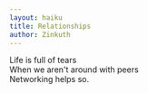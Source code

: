 ```yaml
---
layout: haiku
title: Relationships
author: Zinkuth
---
```


Life is full of tears<br>
When we aren't around with peers<br>
Networking helps so.
